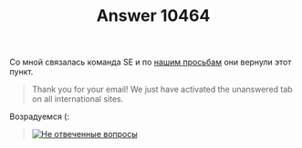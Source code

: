 ﻿---
title: "Answer 10464"
se.owner.user_id: 15479
se.owner.display_name: "Suvitruf - Andrei Apanasik"
se.owner.link: "https://ru.meta.stackoverflow.com/users/15479/suvitruf-andrei-apanasik"
se.answer_id: 10464
se.question_id: 9088
se.post_type: answer
se.score: 1
se.is_accepted: False
---
<p>Со мной связалась команда SE и по <a href="https://meta.stackexchange.com/q/329271/260198">нашим просьбам</a> они вернули этот пункт.</p>

<blockquote>
  <p>Thank you for your email! We just have activated the unanswered tab on all international sites. </p>
</blockquote>

<p>Возрадуемся (:</p>

<blockquote>
  <p><a href="https://i.stack.imgur.com/hZDqf.png" rel="nofollow noreferrer"><img src="https://i.stack.imgur.com/hZDqf.png" alt="Не отвеченные вопросы"></a></p>
</blockquote>
